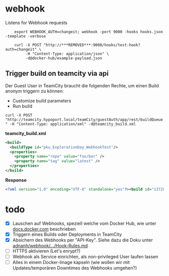 # webhook
Listens for Webhook requests

```
    export WEBHOOK_AUTH=changeit; webhook -port 9000 -hooks hooks.json -template -verbose
```

```
    curl -X POST "http://***REMOVED***:9000/hooks/test-hook?auth=changeit" \
         -H "Content-Type: application/json" \
         -d@docker-hub/example-payload.json
```

## Trigger build on teamcity via api

Der Guest User in TeamCity braucht die folgenden Rechte, um einen Build anonym triggern zu können:

- Customize build parameters
- Run build

`curl -X POST "http://teamcity.hypoport.local/teamCity/guestAuth/app/rest/buildQueue" -H "Content-Type: application/xml" -d@teamcity_build.xml`

**teamcity_build.xml**
```xml
<build>
  <buildType id="pku_ExplorationDay_WebhookTest"/>
  <properties>
    <property name="repo" value="foo/bar" />
    <property name="tag" value="latest" />
  </properties>
</build>
```

**Response**
```xml
<?xml version="1.0" encoding="UTF-8" standalone="yes"?><build id="13728362" buildTypeId="pku_ExplorationDay_WebhookTest" state="queued" href="/httpAuth/app/rest/buildQueue/id:13728362" webUrl="http://teamcity.hypoport.local/teamCity/viewQueued.html?itemId=13728362"><buildType id="pku_ExplorationDay_WebhookTest" name="webhook test" projectName="PKU - Privatkredit Unit :: Exploration Day" projectId="pku_ExplorationDay" href="/httpAuth/app/rest/buildTypes/id:pku_ExplorationDay_WebhookTest" webUrl="http://teamcity.hypoport.local/teamCity/viewType.html?buildTypeId=pku_ExplorationDay_WebhookTest"/><queuedDate>20181210T154002+0100</queuedDate><triggered type="user" date="20181210T154002+0100"><user username="marc.redemske" name="marc.redemske@europace.de" id="384" href="/httpAuth/app/rest/users/id:384"/></triggered><changes href="/httpAuth/app/rest/changes?locator=build:(id:13728362)"/><revisions count="0"/><compatibleAgents href="/httpAuth/app/rest/agents?locator=compatible:(build:(id:13728362))"/><artifacts href="/httpAuth/app/rest/builds/id:13728362/artifacts/children/"/><properties count="6"><property name="repo" value="foo/bar"/><property name="tag" value="latest"/><property name="teamcity.agent.ssh_key" value="/overrides/.ssh/id_rsa" inherited="true"/><property name="teamcity.agent.vault_key" value="/vault_key" inherited="true"/><property name="vault.address" value="https://vault.pku.rz-europace.local:8200" inherited="true"/><property name="vault.skip_verify" value="1" inherited="true"/></properties></build>
```

# todo

- [x] Lauschen auf Webhooks, speziell welche vom Docker Hub, wie unter [docs.docker.com](https://docs.docker.com/docker-hub/webhooks/) beschrieben
- [x] Triggern eines Builds oder Deployments in TeamCity
- [x] Absichern des Webhooks per "API-Key". Siehe dazu die Doku unter [adnanh/webhook/.../Hook-Rules.md](https://github.com/adnanh/webhook/blob/master/docs/Hook-Rules.md)
- [ ] HTTPS aktivieren (Let's enrypt?)
- [ ] Webhook als Service einrichten, als non-privileged User laufen lassen
- [ ] Alles in einem Docker-Image kapseln (wie wollen wir mit Updates/temporären Downtimes des Webhooks umgehen?)
